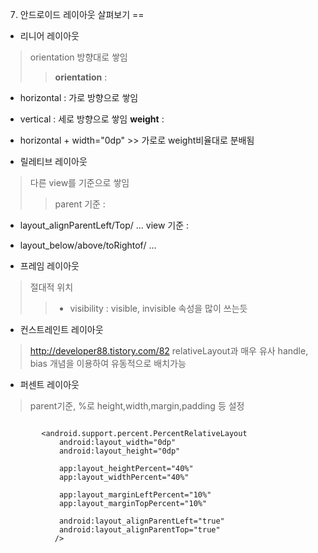 7. 안드로이드 레이아웃 살펴보기
==


- 리니어 레이아웃

>orientation 방향대로 쌓임
>> **orientation** : 
- horizontal : 가로 방향으로 쌓임
- vertical : 세로 방향으로 쌓임
**weight** :
- horizontal + width="0dp" >> 가로로 weight비율대로 분배됨


- 릴레티브 레이아웃

>다른 view를 기준으로 쌓임
>>parent 기준 :
- layout_alignParentLeft/Top/ ... 
view 기준 : 
- layout_below/above/toRightof/ ... 

- 프레임 레이아웃

>절대적 위치
>> - visibility :
>visible, invisible 속성을 많이 쓰는듯

- 컨스트레인트 레이아웃

>http://developer88.tistory.com/82
>relativeLayout과 매우 유사
>handle, bias 개념을 이용하여 유동적으로 배치가능

- 퍼센트 레이아웃

>parent기준, %로 height,width,margin,padding 등 설정
```

        <android.support.percent.PercentRelativeLayout
            android:layout_width="0dp"
            android:layout_height="0dp"
            
            app:layout_heightPercent="40%"
            app:layout_widthPercent="40%"
             
            app:layout_marginLeftPercent="10%"
            app:layout_marginTopPercent="10%"
           
            android:layout_alignParentLeft="true"
            android:layout_alignParentTop="true"
           />
```